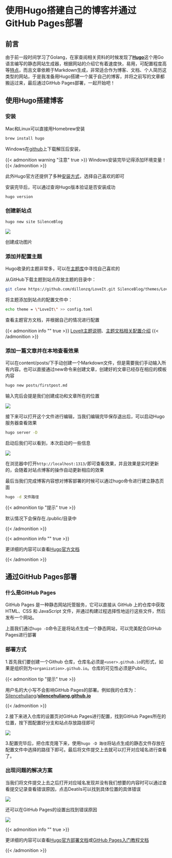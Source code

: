 # 使用Hugo搭建自己的博客并通过GitHub Pages部署


## 前言

由于前一段时间学习了Golang，在家查阅相关资料的时候发现了[**Hugo**](https://gohugo.io/)这个用Go语言编写的静态网站生成器，根据网站的介绍它有着速度快，易用，可配置程度高等[特点](https://gohugo.io/about/features/)，而且文章依赖于Markdown生成，非常适合作为博客、文档、个人简历这类型的网站，于是我准备用Hugo搭建一个属于自己的博客，并将之前写的文章都搬运过来，最后通过GitHub Pages部署，一起开始吧！

## 使用Hugo搭建博客

### 安装

Mac和Linux可以直接用Homebrew安装

```bash
brew install hugo
```

Windows在[github](https://github.com/gohugoio/hugo/releases)上下载解压后安装，

{{< admonition warning "注意" true >}}
Windows安装完毕记得添加环境变量！
{{< /admonition >}}


此外Hugo官方还提供了多种[安装方式](https://gohugo.io/getting-started/installing)，选择自己喜欢的即可

安装完毕后，可以通过查询Hugo版本验证是否安装成功

```bash
hugo version
```

### 创建新站点

```bash
hugo new site SilenceBlog
```

![](https://tvax1.sinaimg.cn/large/00729CCqgy1gp6qpmyiftj30fa053abx.jpg)

创建成功图片

### 添加并配置主题

Hugo收录的主题非常多，可以在[主题库](https://themes.gohugo.io/)中寻找自己喜欢的

从GitHub下载主题到站点存放主题的目录中：

```bash
git clone https://github.com/dillonzq/LoveIt.git SilenceBlog/themes/LoveIt
```

将主题添加到站点的配置文件中：

```bash
echo theme = \"LoveIt\" >> config.toml
```

查看主题官方文档，并根据自己的情况进行配置

{{< admonition info "" true >}}
[LoveIt主题说明](https://github.com/dillonzq/LoveIt/blob/master/README.zh-cn.md)、[主题文档相关配置介绍](https://hugoloveit.com/zh-cn/theme-documentation-basics/)
{{< /admonition >}}

### 添加一篇文章并在本地查看效果

可以在content/posts/下手动创建一个Markdown文件，但是需要我们手动输入所有内容。也可以直接通过new命令来创建文章，创建好的文章已经存在相应的模板内容

```bash
hugo new posts/firstpost.md
```

输入完后会提是我们创建成功和文章所在的位置

![](https://tva2.sinaimg.cn/large/00729CCqgy1gp6rljde02j30dh00u3yt.jpg)

接下来可以打开这个文件进行编辑，当我们编辑完毕保存退出后，可以启动Hugo服务器查看效果

```bash
hugo server -D
```

启动后我们可以看到，本次启动的一些信息

![](https://tvax4.sinaimg.cn/large/00729CCqgy1gp6rq42zxvj30i607vgnk.jpg)

在浏览器中打开`http://localhost:1313/`即可查看效果，并且效果是实时更新的，会随着对站点博客的操作自动更新相应的效果

最后当我们完成博客内容想对博客部署的时候可以通过hugo命令进行建立静态页面

```bash
hugo -d 文件路径
```

{{< admonition tip "提示" true >}}

默认情况下会保存在./public/目录中

{{< /admonition >}}

{{< admonition info "" true >}}

更详细的内容可以查看[Hugo官方文档](https://gohugo.io/documentation/)

{{< /admonition >}}

## 通过GitHub Pages部署

### 什么是GitHub Pages

GitHub Pages 是一种静态网站托管服务，它可以直接从 GitHub 上的仓库中获取 HTML、CSS 和 JavaScript 文件，并通过构建过程选择性地运行这些文件，然后发布一个网站。

上面我们通过`hugo -D`命令正是将站点生成一个静态网站，可以完美配合GitHub Pages进行部署

### 部署方式

1.首先我们要创建一个Github 仓库，仓库名必须是`<user>.github.io`的形式，如果是组织则为`<organization>.github.io`。仓库的可见性必须是Public。

{{< admonition tip "提示" true >}}

用户名的大小写不会影响GitHub Pages的部署。例如我的仓库为：[Silencehuliang](https://github.com/Silencehuliang)/**[silencehuliang.github.io](https://github.com/Silencehuliang/silencehuliang.github.io)**

{{< /admonition >}}

2.接下来进入仓库的设置页对GitHub Pages进行配置，找到GitHub Pages所在的位置，按下图配置好分支和站点存放路径即可

![](https://tva3.sinaimg.cn/large/00729CCqgy1gp6tnklllnj30rx0ipdo0.jpg)

3.配置完毕后，把仓库克隆下来，使用`hugo -D 路径`将站点生成的静态文件存放在配置文件中选择的路径下即可。最后将文件提交上去就可以打开对应域名进行查看了。

### 出现问题的解决方案

当我们将文件提交上去之后打开对应域名发现并没有我们想要的内容时可以通过查看提交记录查看错误原因，点击Deatils可以找到具体位置的具体错误

![](https://tvax3.sinaimg.cn/large/00729CCqgy1gp6u18wlivj30q606841s.jpg)

还可以在GitHub Pages的设置出找到错误原因

![](https://tvax4.sinaimg.cn/large/00729CCqgy1gp6tx8q1bej30r30jxq6f.jpg)

{{< admonition info "" true >}}

更详细的内容可以查看[Hugo官方部署文档](https://gohugo.io/hosting-and-deployment/hosting-on-github/)或[GitHub Pages入门教程文档](https://docs.github.com/en/pages/getting-started-with-github-pages)

{{< /admonition >}}
